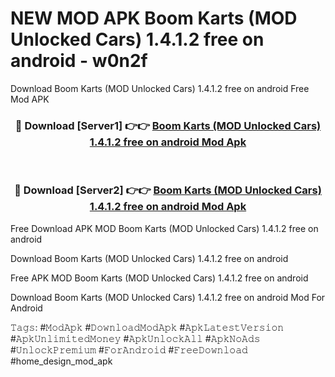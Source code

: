 # NEW MOD APK Boom Karts (MOD Unlocked Cars) 1.4.1.2 free on android - w0n2f
Download Boom Karts (MOD Unlocked Cars) 1.4.1.2 free on android Free Mod APK

<div align="center">
<h3>🔴 Download [Server1] 👉👉 <a href="https://apk-comot.site?title=Boom_Karts_(MOD_Unlocked_Cars)_1.4.1.2_free_on_android">Boom Karts (MOD Unlocked Cars) 1.4.1.2 free on android Mod Apk</a></h3><br>

<h3>🔴 Download [Server2] 👉👉 <a href="https://apk-comot.site?title=Boom_Karts_(MOD_Unlocked_Cars)_1.4.1.2_free_on_android">Boom Karts (MOD Unlocked Cars) 1.4.1.2 free on android Mod Apk</a></h3>
</div>


Free Download APK MOD Boom Karts (MOD Unlocked Cars) 1.4.1.2 free on android

Download Boom Karts (MOD Unlocked Cars) 1.4.1.2 free on android 

Free APK MOD Boom Karts (MOD Unlocked Cars) 1.4.1.2 free on android 

Download Boom Karts (MOD Unlocked Cars) 1.4.1.2 free on android Mod For Android

𝚃𝚊𝚐𝚜: #𝙼𝚘𝚍𝙰𝚙𝚔 #𝙳𝚘𝚠𝚗𝚕𝚘𝚊𝚍𝙼𝚘𝚍𝙰𝚙𝚔 #𝙰𝚙𝚔𝙻𝚊𝚝𝚎𝚜𝚝𝚅𝚎𝚛𝚜𝚒𝚘𝚗 #𝙰𝚙𝚔𝚄𝚗𝚕𝚒𝚖𝚒𝚝𝚎𝚍𝙼𝚘𝚗𝚎𝚢 #𝙰𝚙𝚔𝚄𝚗𝚕𝚘𝚌𝚔𝙰𝚕𝚕 #𝙰𝚙𝚔𝙽𝚘𝙰𝚍𝚜 #𝚄𝚗𝚕𝚘𝚌𝚔𝙿𝚛𝚎𝚖𝚒𝚞𝚖 #𝙵𝚘𝚛𝙰𝚗𝚍𝚛𝚘𝚒𝚍 #𝙵𝚛𝚎𝚎𝙳𝚘𝚠𝚗𝚕𝚘𝚊𝚍 #home_design_mod_apk